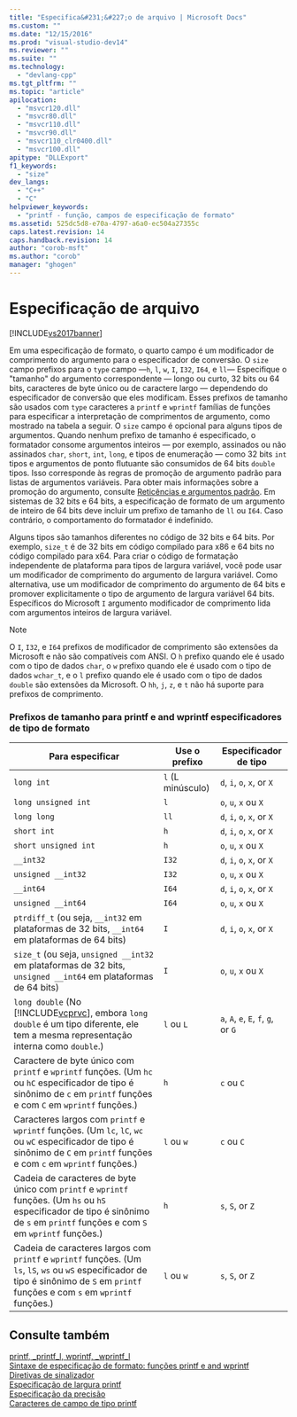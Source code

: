 ```yaml
---
title: "Especifica&#231;&#227;o de arquivo | Microsoft Docs"
ms.custom: ""
ms.date: "12/15/2016"
ms.prod: "visual-studio-dev14"
ms.reviewer: ""
ms.suite: ""
ms.technology: 
  - "devlang-cpp"
ms.tgt_pltfrm: ""
ms.topic: "article"
apilocation: 
  - "msvcr120.dll"
  - "msvcr80.dll"
  - "msvcr110.dll"
  - "msvcr90.dll"
  - "msvcr110_clr0400.dll"
  - "msvcr100.dll"
apitype: "DLLExport"
f1_keywords: 
  - "size"
dev_langs: 
  - "C++"
  - "C"
helpviewer_keywords: 
  - "printf - função, campos de especificação de formato"
ms.assetid: 525dc5d8-e70a-4797-a6a0-ec504a27355c
caps.latest.revision: 14
caps.handback.revision: 14
author: "corob-msft"
ms.author: "corob"
manager: "ghogen"
---
```

# Especifica&#231;&#227;o de arquivo
[!INCLUDE[vs2017banner](../assembler/inline/includes/vs2017banner.md)]

Em uma especificação de formato, o quarto campo é um modificador de comprimento do argumento para o especificador de conversão.  O `size` campo prefixos para o `type` campo —`h`, `l`, `w`, `I`, `I32`, `I64`, e `ll`— Especifique o "tamanho" do argumento correspondente — longo ou curto, 32 bits ou 64 bits, caracteres de byte único ou de caractere largo — dependendo do especificador de conversão que eles modificam.  Esses prefixos de tamanho são usados com `type` caracteres a `printf` e `wprintf` famílias de funções para especificar a interpretação de comprimentos de argumento, como mostrado na tabela a seguir.  O `size` campo é opcional para alguns tipos de argumentos.  Quando nenhum prefixo de tamanho é especificado, o formatador consome argumentos inteiros — por exemplo, assinados ou não assinados `char`, `short`, `int`, `long`, e tipos de enumeração — como 32 bits `int` tipos e argumentos de ponto flutuante são consumidos de 64 bits `double` tipos.  Isso corresponde às regras de promoção de argumento padrão para listas de argumentos variáveis.  Para obter mais informações sobre a promoção do argumento, consulte [Reticências e argumentos padrão](../misc/ellipses-and-default-arguments.md).  Em sistemas de 32 bits e 64 bits, a especificação de formato de um argumento de inteiro de 64 bits deve incluir um prefixo de tamanho de `ll` ou `I64`.  Caso contrário, o comportamento do formatador é indefinido.  
  
 Alguns tipos são tamanhos diferentes no código de 32 bits e 64 bits.  Por exemplo, `size_t` é de 32 bits em código compilado para x86 e 64 bits no código compilado para x64.  Para criar o código de formatação independente de plataforma para tipos de largura variável, você pode usar um modificador de comprimento do argumento de largura variável.  Como alternativa, use um modificador de comprimento do argumento de 64 bits e promover explicitamente o tipo de argumento de largura variável 64 bits.  Específicos do Microsoft `I` argumento modificador de comprimento lida com argumentos inteiros de largura variável.  
  
> [!NOTE]
>  O `I`, `I32`, e `I64` prefixos de modificador de comprimento são extensões da Microsoft e não são compatíveis com ANSI.  O `h` prefixo quando ele é usado com o tipo de dados `char`, o `w` prefixo quando ele é usado com o tipo de dados `wchar_t`, e o `l` prefixo quando ele é usado com o tipo de dados `double` são extensões da Microsoft.  O `hh`, `j`, `z`, e `t` não há suporte para prefixos de comprimento.  
  
### Prefixos de tamanho para printf e and wprintf especificadores de tipo de formato  
  
|Para especificar|Use o prefixo|Especificador de tipo|  
|----------------------|-------------------|---------------------------|  
|`long int`|`l` \(L minúsculo\)|`d`, `i`, `o`, `x`, or `X`|  
|`long unsigned int`|`l`|`o`, `u`, `x` ou `X`|  
|`long long`|`ll`|`d`, `i`, `o`, `x`, or `X`|  
|`short int`|`h`|`d`, `i`, `o`, `x`, or `X`|  
|`short unsigned int`|`h`|`o`, `u`, `x` ou `X`|  
|`__int32`|`I32`|`d`, `i`, `o`, `x`, or `X`|  
|`unsigned __int32`|`I32`|`o`, `u`, `x` ou `X`|  
|`__int64`|`I64`|`d`, `i`, `o`, `x`, or `X`|  
|`unsigned __int64`|`I64`|`o`, `u`, `x` ou `X`|  
|`ptrdiff_t` \(ou seja, `__int32` em plataformas de 32 bits, `__int64` em plataformas de 64 bits\)|`I`|`d`, `i`, `o`, `x`, or `X`|  
|`size_t` \(ou seja, `unsigned __int32` em plataformas de 32 bits, `unsigned __int64` em plataformas de 64 bits\)|`I`|`o`, `u`, `x` ou `X`|  
|`long double` \(No [!INCLUDE[vcprvc](../build/includes/vcprvc_md.md)], embora `long double` é um tipo diferente, ele tem a mesma representação interna como `double`.\)|`l` ou `L`|`a`, `A`, `e`, `E`, `f`, `g`, or `G`|  
|Caractere de byte único com `printf` e `wprintf` funções.  \(Um `hc` ou `hC` especificador de tipo é sinônimo de `c` em `printf` funções e com `C` em `wprintf` funções.\)|`h`|`c` ou `C`|  
|Caracteres largos com `printf` e `wprintf` funções.  \(Um `lc`, `lC`, `wc` ou `wC` especificador de tipo é sinônimo de `C` em `printf` funções e com `c` em `wprintf` funções.\)|`l` ou `w`|`c` ou `C`|  
|Cadeia de caracteres de byte único com `printf` e `wprintf` funções.  \(Um `hs` ou `hS` especificador de tipo é sinônimo de `s` em `printf` funções e com `S` em `wprintf` funções.\)|`h`|`s`, `S`, or `Z`|  
|Cadeia de caracteres largos com `printf` e `wprintf` funções.  \(Um `ls`, `lS`, `ws` ou `wS` especificador de tipo é sinônimo de `S` em `printf` funções e com `s` em `wprintf` funções.\)|`l` ou `w`|`s`, `S`, or `Z`|  
  
## Consulte também  
 [printf, \_printf\_l, wprintf, \_wprintf\_l](../c-runtime-library/reference/printf-printf-l-wprintf-wprintf-l.md)   
 [Sintaxe de especificação de formato: funções printf e and wprintf](../Topic/Format%20Specification%20Syntax:%20printf%20and%20wprintf%20Functions.md)   
 [Diretivas de sinalizador](../Topic/Flag%20Directives.md)   
 [Especificação de largura printf](../c-runtime-library/printf-width-specification.md)   
 [Especificação da precisão](../c-runtime-library/precision-specification.md)   
 [Caracteres de campo de tipo printf](../c-runtime-library/printf-type-field-characters.md)